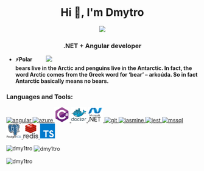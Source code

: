 <h1 align="center">Hi 👋, I'm Dmytro</h1>
<p align="center">
  <img src="https://github.com/Dmy1tro/Dmy1tro/assets/48723729/005f1557-05f2-4676-8a09-69d96fda73a9" height="300" />
</p>
<h3 align="center">.NET + Angular developer</h3>
<img align="right" width="400" src="https://encrypted-tbn0.gstatic.com/images?q=tbn:ANd9GcTWJXCfWtDYZWplIAAFkXa-Vn-6bTyMDoUxyUSkZmBa_ly1kfLcv-QsQa0w-Fs-arAyJi8&usqp=CAU">

- **⚡Polar bears live in the Arctic and penguins live in the Antarctic. In fact, the word Arctic comes from the Greek word for ‘bear’ – arkoúda. So in fact Antarctic basically means no bears.**

<p align="left">
</p>

<h3 align="left">Languages and Tools:</h3>
<p align="left"> <a href="https://angular.io" target="_blank" rel="noreferrer"> <img src="https://angular.io/assets/images/logos/angular/angular.svg" alt="angular" width="40" height="40"/> </a> <a href="https://azure.microsoft.com/en-in/" target="_blank" rel="noreferrer"> <img src="https://www.vectorlogo.zone/logos/microsoft_azure/microsoft_azure-icon.svg" alt="azure" width="40" height="40"/> </a> <a href="https://www.w3schools.com/cs/" target="_blank" rel="noreferrer"> <img src="https://raw.githubusercontent.com/devicons/devicon/master/icons/csharp/csharp-original.svg" alt="csharp" width="40" height="40"/> </a> <a href="https://www.docker.com/" target="_blank" rel="noreferrer"> <img src="https://raw.githubusercontent.com/devicons/devicon/master/icons/docker/docker-original-wordmark.svg" alt="docker" width="40" height="40"/> </a> <a href="https://dotnet.microsoft.com/" target="_blank" rel="noreferrer"> <img src="https://raw.githubusercontent.com/devicons/devicon/master/icons/dot-net/dot-net-original-wordmark.svg" alt="dotnet" width="40" height="40"/> </a> <a href="https://git-scm.com/" target="_blank" rel="noreferrer"> <img src="https://www.vectorlogo.zone/logos/git-scm/git-scm-icon.svg" alt="git" width="40" height="40"/> </a> <a href="https://jasmine.github.io/" target="_blank" rel="noreferrer"> <img src="https://www.vectorlogo.zone/logos/jasmine/jasmine-icon.svg" alt="jasmine" width="40" height="40"/> </a> <a href="https://jestjs.io" target="_blank" rel="noreferrer"> <img src="https://www.vectorlogo.zone/logos/jestjsio/jestjsio-icon.svg" alt="jest" width="40" height="40"/> </a> <a href="https://www.microsoft.com/en-us/sql-server" target="_blank" rel="noreferrer"> <img src="https://www.svgrepo.com/show/303229/microsoft-sql-server-logo.svg" alt="mssql" width="40" height="40"/> </a> <a href="https://www.postgresql.org" target="_blank" rel="noreferrer"> <img src="https://raw.githubusercontent.com/devicons/devicon/master/icons/postgresql/postgresql-original-wordmark.svg" alt="postgresql" width="40" height="40"/> </a> <a href="https://redis.io" target="_blank" rel="noreferrer"> <img src="https://raw.githubusercontent.com/devicons/devicon/master/icons/redis/redis-original-wordmark.svg" alt="redis" width="40" height="40"/> </a> <a href="https://www.typescriptlang.org/" target="_blank" rel="noreferrer"> <img src="https://raw.githubusercontent.com/devicons/devicon/master/icons/typescript/typescript-original.svg" alt="typescript" width="40" height="40"/> </a> </p>

<p><img align="left" src="https://github-readme-stats.vercel.app/api/top-langs?username=dmy1tro&show_icons=true&locale=en&layout=compact" alt="dmy1tro" /></p>

<p>&nbsp;<img align="center" src="https://github-readme-stats.vercel.app/api?username=dmy1tro&show_icons=true&locale=en" alt="dmy1tro" /></p>

<p><img align="center" src="https://github-readme-streak-stats.herokuapp.com/?user=dmy1tro&" alt="dmy1tro" /></p>
